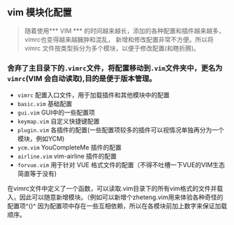 ## vim 模块化配置

> 随着使用*** VIM *** 的时间越来越长，添加的各种配置和插件越来越多，vimrc也变得越来越臃肿和混乱，
> 新增和修改配置非常不方便。所以将　vimrc 文件按类型拆分为多个模块，以便于修改配置(和瞎折腾)。

### 舍弃了主目录下的`.vimrc`文件，将配置移动到`.vim`文件夹中，更名为`vimrc`(VIM 会自动读取),目的是便于版本管理。

+ `vimrc` 配置入口文件，用于加载插件和其他模块中的配置
+ `basic.vim` 基础配置
+ `gui.vim`   GUI中的一些配置项
+ `keymap.vim` 自定义快捷键配置
+ `plugin.vim` 各插件的配置(一些配置项较多的插件可以视情况单独再分为一个模块，例如YCM)
+ `ycm.vim`    YouCompleteMe 插件的配置
+ `airline.vim` vim-airline 插件的配置
+ `forvue.vim` 用于针对 VUE 格式文件的配置（不得不吐槽一下VUE的VIM生态简直等于没有)

在vimrc文件中定义了一个函数，可以读取.vim目录下的所有vim格式的文件并载入，因此可以随意新增模块。（例如可以新增个zheteng.vim用来体验各种奇怪的配置项^()^
因为配置项中存在一些互相依赖，所以在各模块前加上数字来保证加载顺序。
